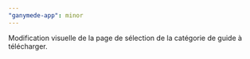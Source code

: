 ```yaml
---
"ganymede-app": minor
---
```


Modification visuelle de la page de sélection de la catégorie de guide à télécharger.
